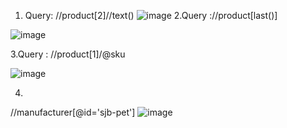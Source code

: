 1. Query: //product[2]//text()
![image](https://user-images.githubusercontent.com/108425395/193276195-5852b177-c2c7-4be3-9e78-6144fd51ebf9.png)
2.Query ://product[last()]

![image](https://user-images.githubusercontent.com/108425395/193276517-6d2a45eb-dd58-4658-baf8-c797715a4283.png)

3.Query : //product[1]/@sku

![image](https://user-images.githubusercontent.com/108425395/193277037-2bfa1ed4-d851-4e46-b263-9bb38e8ba416.png)
  
4.
//manufacturer[@id='sjb-pet']
![image](https://user-images.githubusercontent.com/108425395/193291745-aa662497-0486-431f-84da-1b2827aeb12e.png)
